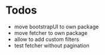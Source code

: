 # Todos

- move bootstrapUI to own package
- move fetcher to own package
- allow to add custom filters
- test fetcher without pagination
